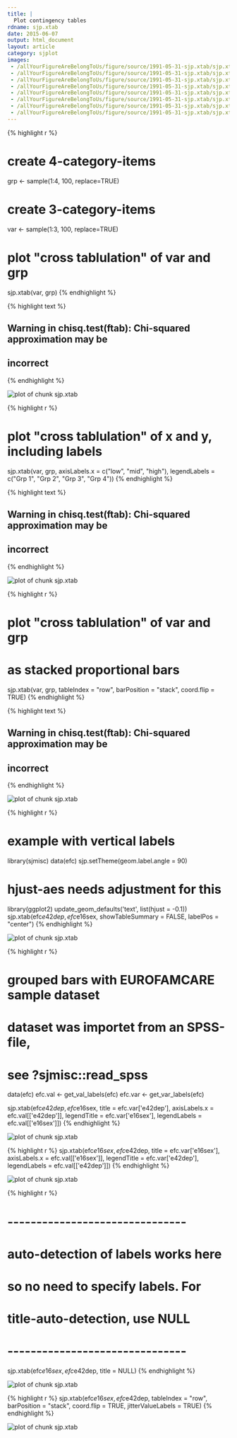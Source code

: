 ```yaml
---
title: |
  Plot contingency tables
rdname: sjp.xtab
date: 2015-06-07
output: html_document
layout: article
category: sjplot
images:
 - /allYourFigureAreBelongToUs/figure/source/1991-05-31-sjp.xtab/sjp.xtab-1.png
 - /allYourFigureAreBelongToUs/figure/source/1991-05-31-sjp.xtab/sjp.xtab-2.png
 - /allYourFigureAreBelongToUs/figure/source/1991-05-31-sjp.xtab/sjp.xtab-3.png
 - /allYourFigureAreBelongToUs/figure/source/1991-05-31-sjp.xtab/sjp.xtab-4.png
 - /allYourFigureAreBelongToUs/figure/source/1991-05-31-sjp.xtab/sjp.xtab-5.png
 - /allYourFigureAreBelongToUs/figure/source/1991-05-31-sjp.xtab/sjp.xtab-6.png
 - /allYourFigureAreBelongToUs/figure/source/1991-05-31-sjp.xtab/sjp.xtab-7.png
 - /allYourFigureAreBelongToUs/figure/source/1991-05-31-sjp.xtab/sjp.xtab-8.png
---
```





{% highlight r %}
# create 4-category-items
grp <- sample(1:4, 100, replace=TRUE)
# create 3-category-items
var <- sample(1:3, 100, replace=TRUE)

# plot "cross tablulation" of var and grp
sjp.xtab(var, grp)
{% endhighlight %}



{% highlight text %}
## Warning in chisq.test(ftab): Chi-squared approximation may be
## incorrect
{% endhighlight %}

![plot of chunk sjp.xtab](/allYourFigureAreBelongToUs/figure/source/1991-05-31-sjp.xtab/sjp.xtab-1.png) 

{% highlight r %}
# plot "cross tablulation" of x and y, including labels
sjp.xtab(var, grp,
         axisLabels.x = c("low", "mid", "high"),
         legendLabels = c("Grp 1", "Grp 2", "Grp 3", "Grp 4"))
{% endhighlight %}



{% highlight text %}
## Warning in chisq.test(ftab): Chi-squared approximation may be
## incorrect
{% endhighlight %}

![plot of chunk sjp.xtab](/allYourFigureAreBelongToUs/figure/source/1991-05-31-sjp.xtab/sjp.xtab-2.png) 

{% highlight r %}
# plot "cross tablulation" of var and grp
# as stacked proportional bars
sjp.xtab(var, grp,
         tableIndex = "row",
         barPosition = "stack",
         coord.flip = TRUE)
{% endhighlight %}



{% highlight text %}
## Warning in chisq.test(ftab): Chi-squared approximation may be
## incorrect
{% endhighlight %}

![plot of chunk sjp.xtab](/allYourFigureAreBelongToUs/figure/source/1991-05-31-sjp.xtab/sjp.xtab-3.png) 

{% highlight r %}
# example with vertical labels
library(sjmisc)
data(efc)
sjp.setTheme(geom.label.angle = 90)
# hjust-aes needs adjustment for this
library(ggplot2)
update_geom_defaults('text', list(hjust = -0.1))
sjp.xtab(efc$e42dep,
         efc$e16sex,
         showTableSummary = FALSE,
         labelPos = "center")
{% endhighlight %}

![plot of chunk sjp.xtab](/allYourFigureAreBelongToUs/figure/source/1991-05-31-sjp.xtab/sjp.xtab-4.png) 

{% highlight r %}
# grouped bars with EUROFAMCARE sample dataset
# dataset was importet from an SPSS-file,
# see ?sjmisc::read_spss
data(efc)
efc.val <- get_val_labels(efc)
efc.var <- get_var_labels(efc)

sjp.xtab(efc$e42dep,
         efc$e16sex,
         title = efc.var['e42dep'],
         axisLabels.x = efc.val[['e42dep']],
         legendTitle = efc.var['e16sex'],
         legendLabels = efc.val[['e16sex']])
{% endhighlight %}

![plot of chunk sjp.xtab](/allYourFigureAreBelongToUs/figure/source/1991-05-31-sjp.xtab/sjp.xtab-5.png) 

{% highlight r %}
sjp.xtab(efc$e16sex,
         efc$e42dep,
         title = efc.var['e16sex'],
         axisLabels.x = efc.val[['e16sex']],
         legendTitle = efc.var['e42dep'],
         legendLabels = efc.val[['e42dep']])
{% endhighlight %}

![plot of chunk sjp.xtab](/allYourFigureAreBelongToUs/figure/source/1991-05-31-sjp.xtab/sjp.xtab-6.png) 

{% highlight r %}
# -------------------------------
# auto-detection of labels works here
# so no need to specify labels. For
# title-auto-detection, use NULL
# -------------------------------
sjp.xtab(efc$e16sex, efc$e42dep, title = NULL)
{% endhighlight %}

![plot of chunk sjp.xtab](/allYourFigureAreBelongToUs/figure/source/1991-05-31-sjp.xtab/sjp.xtab-7.png) 

{% highlight r %}
sjp.xtab(efc$e16sex,
         efc$e42dep,
         tableIndex = "row",
         barPosition = "stack",
         coord.flip = TRUE,
         jitterValueLabels = TRUE)
{% endhighlight %}

![plot of chunk sjp.xtab](/allYourFigureAreBelongToUs/figure/source/1991-05-31-sjp.xtab/sjp.xtab-8.png) 